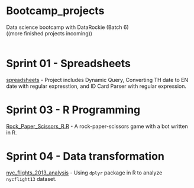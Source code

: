 # Bootcamp_projects
Data science bootcamp with DataRockie (Batch 6)\
((more finished projects incoming)) 
<br /> <br />

# Sprint 01 - Spreadsheets
[spreadsheets](https://docs.google.com/spreadsheets/d/1By3PAaK0aRvBT94eZa6vBbC0EIvJ-h3Si9XmOcRt31k/edit?usp=sharing) - Project includes Dynamic Query, Converting TH date to EN date with regular expresstion, and ID Card Parser with regular expression.

# Sprint 03 - R Programming
[Rock_Paper_Scissors_R.R](Sprint_03_R_Programming/Rock_Paper_Scissors_R.R) - A rock-paper-scissors game with a bot written in R.

# Sprint 04 - Data transformation
[nyc_flights_2013_analysis](https://colab.research.google.com/drive/1uZ5_RKi5t0CUNY-h6r1BQnlEh_MSeoiB?usp=sharing) - Using `dplyr` package in R to analyze `nycflight13` dataset.
